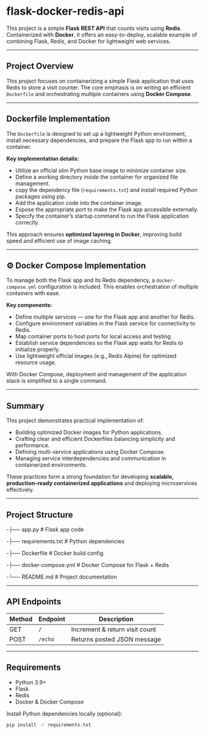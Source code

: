 # flask-docker-redis-api

This project is a simple **Flask REST API** that counts visits using **Redis**. Containerized with **Docker**, it offers an easy-to-deploy, scalable example of combining Flask, Redis, and Docker for lightweight web services.

---

## Project Overview

This project focuses on containerizing a simple Flask application that uses Redis to store a visit counter. The core emphasis is on writing an efficient `Dockerfile` and orchestrating multiple containers using **Docker Compose**.

---

## Dockerfile Implementation

The `Dockerfile` is designed to set up a lightweight Python environment, install necessary dependencies, and prepare the Flask app to run within a container.  

**Key implementation details:**
- Utilize an official slim Python base image to minimize container size.  
- Define a working directory inside the container for organized file management.  
- copy the dependency file (`requirements.txt`) and install required Python packages using pip.  
- Add the application code into the container image.  
- Expose the appropriate port to make the Flask app accessible externally.  
- Specify the container’s startup command to run the Flask application correctly.  

This approach ensures **optimized layering in Docker**, improving build speed and efficient use of image caching.

---

## ⚙️ Docker Compose Implementation

To manage both the Flask app and its Redis dependency, a `docker-compose.yml` configuration is included. This enables orchestration of multiple containers with ease.  

**Key components:**
- Define multiple services — one for the Flask app and another for Redis.  
- Configure environment variables in the Flask service for connectivity to Redis.  
- Map container ports to host ports for local access and testing.  
- Establish service dependencies so the Flask app waits for Redis to initialize properly.  
- Use lightweight official images (e.g., Redis Alpine) for optimized resource usage.  

With Docker Compose, deployment and management of the application stack is simplified to a single command.

---

## Summary

This project demonstrates practical implementation of:  
- Building optimized Docker images for Python applications.  
- Crafting clear and efficient Dockerfiles balancing simplicity and performance.  
- Defining multi-service applications using Docker Compose.  
- Managing service interdependencies and communication in containerized environments.  

These practices form a strong foundation for developing **scalable, production-ready containerized applications** and deploying microservices effectively.

---

## Project Structure
-├── app.py # Flask app code

-├── requirements.txt # Python dependencies

-├── Dockerfile # Docker build config

-├── docker-compose.yml # Docker Compose for Flask + Redis

-└── README.md # Project documentation


---

## API Endpoints

| Method | Endpoint | Description                    |
|--------|----------|--------------------------------|
| GET    | `/`      | Increment & return visit count |
| POST   | `/echo`  | Returns posted JSON message    |

---

## Requirements

- Python 3.9+  
- Flask  
- Redis  
- Docker & Docker Compose  

Install Python dependencies locally (optional):  

```bash
pip install -r requirements.txt
